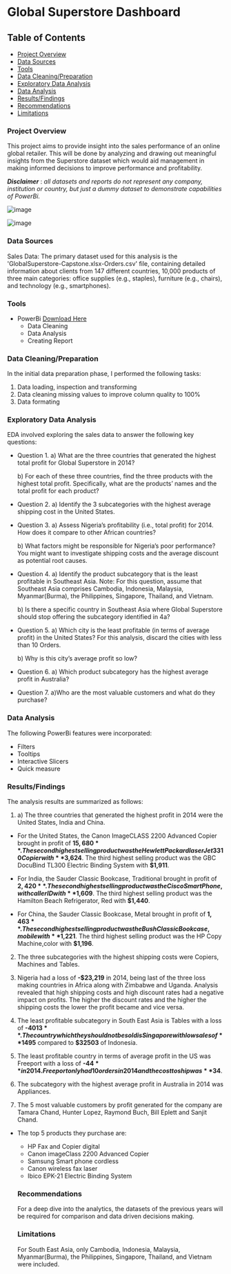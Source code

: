 # Global Superstore Dashboard

## Table of Contents

- [Project Overview](#project-overview)
- [Data Sources](#data-sources)
- [Tools](#tools)
- [Data Cleaning/Preparation](#data-cleaningpreparation)
- [Exploratory Data Analysis](#exploratory-data-analysis)
- [Data Analysis](#data-analysis)
- [Results/Findings](#resultsfindings)
- [Recommendations](#recommendations)
- [Limitations](#limitations)

### Project Overview

This project aims to provide insight into the sales performance of an online global retailer. This will be done by analyzing and drawing out meaningful insights from the Superstore dataset which would aid management in making informed decisions to improve performance and profitability.

**_Disclaimer_** : _all datasets and reports do not represent any company, institution or country, but just a dummy dataset to demonstrate capabilities of PowerBi._

![image](https://github.com/PhenyoEstherRasekedi/Data-Analysis-Capstone-Project-1/assets/155717861/d19e6e6e-73fb-4a34-85cd-f791f8181617)

![image](https://github.com/PhenyoEstherRasekedi/Data-Analysis-Capstone-Project-1/assets/155717861/3016f209-696b-4331-b6b1-0008479d26d8)




### Data Sources

Sales Data: The primary dataset used for this analysis is the 'GlobalSuperstore-Capstone.xlsx-Orders.csv' file, containing detailed information about clients from 147 different countries, 10,000 products of three main categories: office supplies (e.g., staples), furniture (e.g., chairs), and technology (e.g., smartphones).

### Tools

- PowerBi [Download Here](https://microsoft.com)
  - Data Cleaning
  - Data Analysis
  - Creating Report

### Data Cleaning/Preparation

In the initial data preparation phase, I performed the following tasks:

1. Data loading, inspection and transforming
2. Data cleaning missing values to improve column quality to 100%
3. Data formating

### Exploratory Data Analysis

EDA involved exploring the sales data to answer the following key questions:

- Question 1.
  a) What are the three countries that generated the highest total profit for Global Superstore in 2014?

  b) For each of these three countries, find the three products with the highest total profit. Specifically, what are the products’ names and the total profit for each product?

- Question 2.
  a) Identify the 3 subcategories with the highest average shipping cost in the United States.

- Question 3.
  a) Assess Nigeria’s profitability (i.e., total profit) for 2014. How does it compare to other African countries?

  b) What factors might be responsible for Nigeria’s poor performance? You might want to investigate shipping costs and the average discount as potential root causes.

- Question 4.
  a) Identify the product subcategory that is the least profitable in Southeast Asia.
  Note: For this question, assume that Southeast Asia comprises Cambodia, Indonesia, Malaysia, Myanmar(Burma), the Philippines, Singapore, Thailand, and Vietnam.

  b) Is there a specific country in Southeast Asia where Global Superstore should stop offering the subcategory identified in 4a?

- Question 5.
  a) Which city is the least profitable (in terms of average profit) in the United States? For this analysis, discard the cities with less than 10 Orders.

  b) Why is this city’s average profit so low?

- Question 6.
  a) Which product subcategory has the highest average profit in Australia?

- Question 7.
  a)Who are the most valuable customers and what do they purchase?

### Data Analysis

The following PowerBi features were incorporated:

- Filters
- Tooltips
- Interactive Slicers
- Quick measure

### Results/Findings

The analysis results are summarized as follows:

1. a) The three countries that generated the highest profit in 2014 were the United States, India and China.

- For the United States, the Canon ImageCLASS 2200 Advanced Copier brought in profit of **$15,680**. The second highest selling product was the Hewlett Packard laserJet 3310 Copier with **$3,624**. The third highest selling product was the GBC DocuBind TL300 Electric Binding System with **$1,911**.

- For India, the Sauder Classic Bookcase, Traditional brought in profit of **$2,420**. The second highest selling product was the Cisco Smart Phone, with caller ID with **$1,609**. The third highest selling product was the Hamilton Beach Refrigerator, Red with **$1,440**.

- For China, the Sauder Classic Bookcase, Metal brought in profit of **$1,463**. The second highest selling product was the Bush Classic Bookcase, mobile with **$1,221**. The third highest selling product was the HP Copy Machine,color with **$1,196**.

2. The three subcategories with the highest shipping costs were Copiers, Machines and Tables.

3. Nigeria had a loss of **-$23,219** in 2014, being last of the three loss making countries in Africa along with Zimbabwe and Uganda. Analysis revealed that high shipping costs and high discount rates had a negative impact on profits. The higher the discount rates and the higher the shipping costs the lower the profit became and vice versa.

4. The least profitable subcategory in South East Asia is Tables with a loss of **-$4013**. The country which they should not be sold is Singapore with low sales of **$1495** compared to **$32503** of Indonesia.

5. The least profitable country in terms of average profit in the US was Freeport with a loss of **-$44** in 2014. Freeport only had 10 orders in 2014 and the cost to ship was **$34**.

6. The subcategory with the highest average profit in Australia in 2014 was Appliances.

7. The 5 most valuable customers by profit generated for the company are Tamara Chand, Hunter Lopez, Raymond Buch, Bill Eplett and Sanjit Chand.

- The top 5 products they purchase are:

  - HP Fax and Copier digital
  - Canon imageClass 2200 Advanced Copier
  - Samsung Smart phone cordless
  - Canon wireless fax laser
  - Ibico EPK-21 Electric Binding System

  ### Recommendations

  For a deep dive into the analytics, the datasets of the previous years will be required for comparison and data driven decisions making.

  ### Limitations

  For South East Asia, only Cambodia, Indonesia, Malaysia, Myanmar(Burma), the Philippines, Singapore, Thailand, and Vietnam were included.
